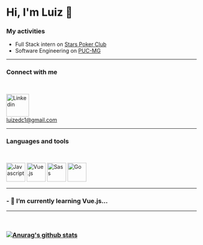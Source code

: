 # Hi, I'm Luiz 👋

### My activities
* Full Stack intern on [Stars Poker Club](https://www.starspoker.com.br/index.html)
* Software Engineering on [PUC-MG](https://www.pucminas.br/destaques/Paginas/default.aspx)
<hr>
<h3> Connect with me </h3>
<br>


<a href="https://www.linkedin.com/in/luiz-damasceno-campos/"><img src="https://user-images.githubusercontent.com/56274028/101969980-619bc180-3c06-11eb-8040-4711be518d3f.png" alt="Linkedin" width="60"/></a>
<br>
luizedc1@gmail.com
<hr>
<h3> Languages and tools </h3>
<br>



<img src="https://user-images.githubusercontent.com/56274028/101970313-79744500-3c08-11eb-90e5-8c09fec2d6bb.png" alt="Javascript" width="50"> <img src="https://user-images.githubusercontent.com/56274028/101970355-9b6dc780-3c08-11eb-91c1-14021e7d0f27.png" alt="Vue.js" width="50"> <img src="https://user-images.githubusercontent.com/56274028/101970393-d839be80-3c08-11eb-95c4-c9beef794d3d.png" alt="Sass" width="50"> <img src="https://user-images.githubusercontent.com/56274028/101970423-0a4b2080-3c09-11eb-86b4-52923f48e2b9.png" alt="Go" width="50">



<hr>
<h3> - 🌱 I’m currently learning Vue.js...
<hr>
<br>


[![Anurag's github stats](https://github-readme-stats.vercel.app/api?username=lzcampos)](https://github.com/anuraghazra/github-readme-stats)
<!--
**lzcampos/lzcampos** is a ✨ _special_ ✨ repository because its `README.md` (this file) appears on your GitHub profile.

Here are some ideas to get you started:

- 🔭 I’m currently working on ...

- 👯 I’m looking to collaborate on ...
- 🤔 I’m looking for help with ...
- 💬 Ask me about ...
- 📫 How to reach me: ...
- 😄 Pronouns: ...
- ⚡ Fun fact: ...
-->
